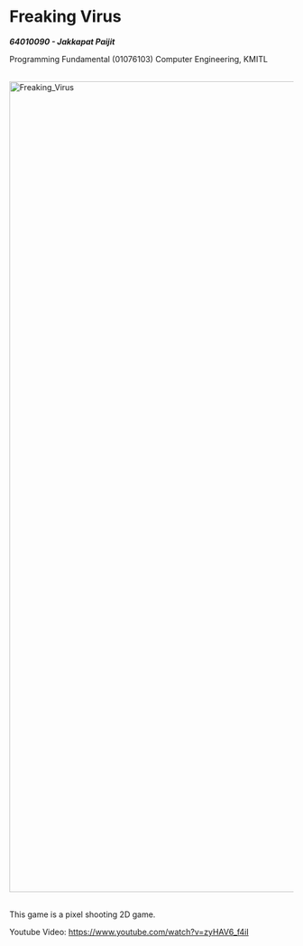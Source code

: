 # Freaking Virus

***64010090 - Jakkapat Paijit***

Programming Fundamental (01076103) Computer Engineering, KMITL <br><br>


<img width="1437" alt="Freaking_Virus" src="https://user-images.githubusercontent.com/86193685/194166654-4da53a6f-2051-41d7-a1a4-23bb4417bf6d.png"><br><br>

This game is a pixel shooting 2D game.

Youtube Video: https://www.youtube.com/watch?v=zyHAV6_f4iI
